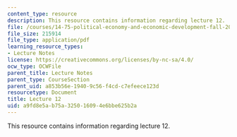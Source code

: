 ```yaml
---
content_type: resource
description: This resource contains information regarding lecture 12.
file: /courses/14-75-political-economy-and-economic-development-fall-2012/a9fd8e5ab75a325016094e6bbe625b2a_MIT14_75F12_Lec12.pdf
file_size: 215914
file_type: application/pdf
learning_resource_types:
- Lecture Notes
license: https://creativecommons.org/licenses/by-nc-sa/4.0/
ocw_type: OCWFile
parent_title: Lecture Notes
parent_type: CourseSection
parent_uid: a853b56e-1940-9c56-f4cd-c7efeece123d
resourcetype: Document
title: Lecture 12
uid: a9fd8e5a-b75a-3250-1609-4e6bbe625b2a
---
```

This resource contains information regarding lecture 12.